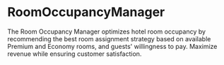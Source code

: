 # RoomOccupancyManager
The Room Occupancy Manager optimizes hotel room occupancy by recommending the best room assignment strategy based on available Premium and Economy rooms, and guests' willingness to pay. Maximize revenue while ensuring customer satisfaction.
